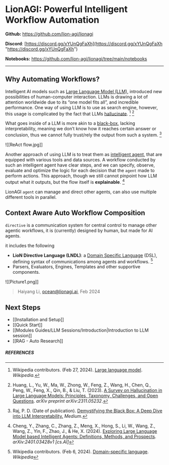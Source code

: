 
# LionAGI: **Powerful Intelligent Workflow Automation**

**Github:** https://github.com/lion-agi/lionagi

**Discord**: [https://discord.gg/xYUnQgFaXh](https://discord.gg/xYUnQgFaXh "https://discord.gg/xYUnQgFaXh")

**Notebooks:** https://github.com/lion-agi/lionagi/tree/main/notebooks

---

## Why Automating Workflows?    

Intelligent AI models such as [Large Language Model (LLM)](https://en.wikipedia.org/wiki/Large_language_model), introduced new possibilities of human-computer interaction. LLMs is drawing a lot of attention worldwide due to its “one model fits all”, and incredible performance. One way of using LLM is to use as search engine, however, this usage is complicated by the fact that LLMs [hallucinate](https://arxiv.org/abs/2311.05232). [^2] [^3]

What goes inside of a LLM is more akin to a [black-box](https://pauldeepakraj-r.medium.com/demystifying-the-black-box-a-deep-dive-into-llm-interpretability-971524966fdf), lacking interpretability, meaning we don’t know how it reaches certain answer or conclusion, thus we cannot fully trust/rely the output from such a system. [^4]

![[ReAct flow.jpg]]

Another approach of using LLM is to treat them as [intelligent agent](https://arxiv.org/html/2401.03428v1), that are equipped with various tools and data sources. A workflow conducted by such an intelligent agent have clear steps, and we can specify, observe, evaluate and optimize the logic for each decision that the `agent` made to perform actions. This approach, though we still cannot pinpoint how LLM output what it outputs, but the flow itself is **explainable**. [^5]

LionAGI `agent` can manage and direct other agents, can also use multiple different tools in parallel.


## Context Aware Auto Workflow Composition

`directive` is a communication system for central control to manage other agentic workflows, it is (currently) designed by human, but made for AI agents. 

it includes the following 

- **LioN Directive Language (LNDL)**: a [Domain Specific Language](https://en.wikipedia.org/wiki/Domain-specific_language) (DSL), defining syntax of communications among agents and workflows. [^6]
- Parsers, Evaluators, Engines, Templates and other supportive components.

![[Picture1.png]]

> Haiyang Li, ocean@lionagi.ai, Feb 2024

## Next Steps

- [[Installation and Setup]]
- [[Quick Start]]
- [[Modules Guides/LLM Sessions/Introduction|Introduction to LLM session]]
- [[RAG - Auto Research]]



##### REFERENCES

[^1]: Liao, S.-H. (2004). [Expert system methodologies and applications—a decade review from 1995 to 2004](http://www.sci.brooklyn.cuny.edu/~kopec/cis718/fall_2005/sdarticle5.pdf). _Expert Systems with Applications_, volume(28), page 93. 
[^2]: Wikipedia contributors. (Feb 27, 2024). [Large language model](https://en.wikipedia.org/wiki/Large_language_model). _Wikipedia_.
[^3]: Huang, L., Yu, W., Ma, W., Zhong, W., Feng, Z., Wang, H., Chen, Q., Peng, W., Feng, X., Qin, B., & Liu, T. (2023). [A Survey on Hallucination in Large Language Models: Principles, Taxonomy, Challenges, and Open Questions](https://arxiv.org/abs/2311.05232). _arXiv preprint arXiv:2311.05232_.
[^4]: Raj, P. D. (Date of publication). [Demystifying the Black Box: A Deep Dive into LLM Interpretability.](https://pauldeepakraj-r.medium.com/demystifying-the-black-box-a-deep-dive-into-llm-interpretability-971524966fdf) _Medium_. 
[^5]: Cheng, Y., Zhang, C., Zhang, Z., Meng, X., Hong, S., Li, W., Wang, Z., Wang, Z., Yin, F., Zhao, J., & He, X. (2024). [Exploring Large Language Model based Intelligent Agents: Definitions, Methods, and Prospects](https://arxiv.org/abs/2401.03428v1). _arXiv:2401.03428v1 [cs.AI]_
[^6]: Wikipedia contributors. (Feb 6, 2024). [Domain-specific language](https://en.wikipedia.org/wiki/Domain-specific_language). _Wikipedia_